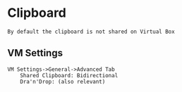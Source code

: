 # Clipboard

    By default the clipboard is not shared on Virtual Box
    
## VM Settings

    VM Settings->General->Advanced Tab
        Shared Clipboard: Bidirectional
        Dra'n'Drop: (also relevant)